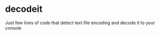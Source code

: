 decodeit
========

Just few lines of code that detect text file encoding and decode it to your console
